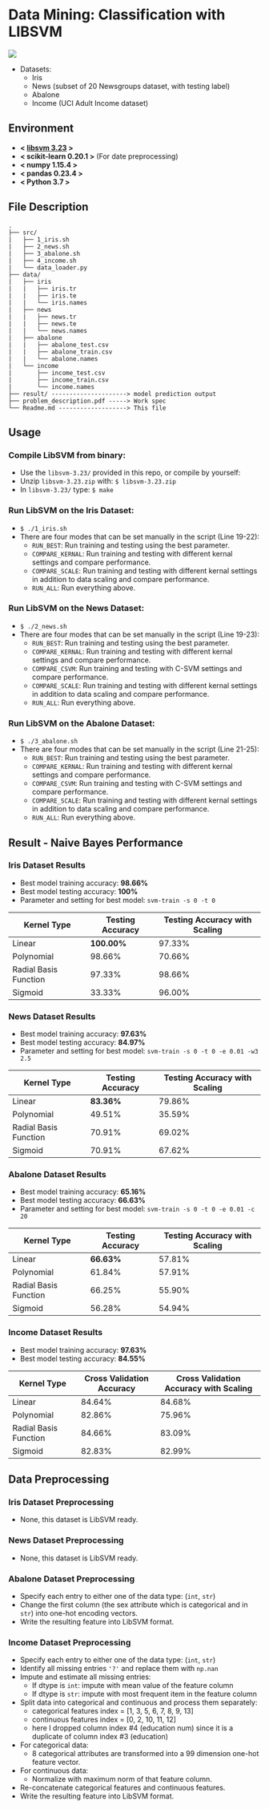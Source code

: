 # Data Mining: Classification with LIBSVM
![](https://github.com/andi611/Naive-Bayes-and-Decision-Tree-Classifiers/blob/master/image/TREE_NEWS.png)
- Datasets:
    - Iris
    - News (subset of 20 Newsgroups dataset, with testing label)
    - Abalone
    - Income (UCI Adult Income dataset)


## Environment
* **< [libsvm 3.23](https://github.com/cjlin1/libsvm) >**
* **< scikit-learn 0.20.1 >** (For date preprocessing)
* **< numpy 1.15.4 >**
* **< pandas 0.23.4 >**
* **< Python 3.7 >**
 

## File Description
```
.
├── src/
|   ├── 1_iris.sh
|   ├── 2_news.sh
|   ├── 3_abalone.sh
|   ├── 4_income.sh
|   └── data_loader.py
├── data/
|   ├── iris
|   |   ├── iris.tr
|   |   ├── iris.te
|   |   └── iris.names
|   ├── news
|   |   ├── news.tr
|   |   ├── news.te
|   |   └── news.names
|   ├── abalone
|   |   ├── abalone_test.csv
|   |   ├── abalone_train.csv
|   |   └── abalone.names
|   └── income
|       ├── income_test.csv
|       ├── income_train.csv
|       └── income.names
├── result/ ---------------------> model prediction output
├── problem_description.pdf -----> Work spec
└── Readme.md -------------------> This file
```


## Usage
### Compile LibSVM from binary:
- Use the `libsvm-3.23/` provided in this repo, or compile by yourself: 
- Unzip `libsvm-3.23.zip` with: `$ libsvm-3.23.zip`
- In `libsvm-3.23/` type: `$ make`

### Run LibSVM on the Iris Dataset:
- `$ ./1_iris.sh`
- There are four modes that can be set manually in the script (Line 19-22):
	- `RUN_BEST`: Run training and testing using the best parameter.
	- `COMPARE_KERNAL`: Run training and testing with different kernal settings and compare performance.
	- `COMPARE_SCALE`: Run training and testing with different kernal settings in addition to data scaling and compare performance.
	- `RUN_ALL`: Run everything above.

### Run LibSVM on the News Dataset:
- `$ ./2_news.sh`
- There are four modes that can be set manually in the script (Line 19-23):
	- `RUN_BEST`: Run training and testing using the best parameter.
	- `COMPARE_KERNAL`: Run training and testing with different kernal settings and compare performance.
	- `COMPARE_CSVM`: Run training and testing with C-SVM settings and compare performance.
	- `COMPARE_SCALE`: Run training and testing with different kernal settings in addition to data scaling and compare performance.
	- `RUN_ALL`: Run everything above.

### Run LibSVM on the Abalone Dataset:
- `$ ./3_abalone.sh`
- There are four modes that can be set manually in the script (Line 21-25):
	- `RUN_BEST`: Run training and testing using the best parameter.
	- `COMPARE_KERNAL`: Run training and testing with different kernal settings and compare performance.
	- `COMPARE_CSVM`: Run training and testing with C-SVM settings and compare performance.
	- `COMPARE_SCALE`: Run training and testing with different kernal settings in addition to data scaling and compare performance.
	- `RUN_ALL`: Run everything above.


## Result - Naive Bayes Performance

### Iris Dataset Results
- Best model training accuracy: **98.66%**
- Best model testing accuracy: **100%**
- Parameter and setting for best model: `svm-train -s 0 -t 0`

| Kernel Type  | Testing Accuracy | Testing Accuracy with Scaling |
| ------------- | ------------- | ------------- |
| Linear | **100.00%** | 97.33% |
| Polynomial | 98.66% | 70.66% |
| Radial Basis Function | 97.33% | 98.66% |
| Sigmoid  | 33.33% | 96.00% |


### News Dataset Results
- Best model training accuracy: **97.63%**
- Best model testing accuracy: **84.97%**
- Parameter and setting for best model: `svm-train -s 0 -t 0 -e 0.01 -w3 2.5`

| Kernel Type  | Testing Accuracy | Testing Accuracy with Scaling |
| ------------- | ------------- | ------------- |
| Linear | **83.36%** | 79.86% |
| Polynomial | 49.51% | 35.59% |
| Radial Basis Function | 70.91% | 69.02% |
| Sigmoid  | 70.91% | 67.62% |

### Abalone Dataset Results
- Best model training accuracy: **65.16%**
- Best model testing accuracy: **66.63%**
- Parameter and setting for best model: `svm-train -s 0 -t 0 -e 0.01 -c 20`

| Kernel Type  | Testing Accuracy | Testing Accuracy with Scaling |
| ------------- | ------------- | ------------- |
| Linear | **66.63%** | 57.81% |
| Polynomial | 61.84% | 57.91% |
| Radial Basis Function | 66.25% | 55.90% |
| Sigmoid  | 56.28% | 54.94% |

### Income Dataset Results
- Best model training accuracy: **97.63%**
- Best model testing accuracy: **84.55%**

| Kernel Type  | Cross Validation Accuracy | Cross Validation Accuracy with Scaling |
| ------------- | ------------- | ------------- |
| Linear | 84.64% | 84.68% |
| Polynomial | 82.86% | 75.96% |
| Radial Basis Function | 84.66% | 83.09% |
| Sigmoid  | 82.83% | 82.99% |

## Data Preprocessing

### Iris Dataset Preprocessing
- None, this dataset is LibSVM ready.

### News Dataset Preprocessing
- None, this dataset is LibSVM ready.

### Abalone Dataset Preprocessing
- Specify each entry to either one of the data type: (`int`, `str`)
- Change the first column (the sex attribute which is categorical and in `str`) into one-hot encoding vectors.
- Write the resulting feature into LibSVM format.

### Income Dataset Preprocessing
- Specify each entry to either one of the data type: (`int`, `str`)
- Identify all missing entries `'?'` and replace them with `np.nan`
- Impute and estimate all missing entries:
    - If dtype is `int`: impute with mean value of the feature column
    - If dtype is `str`: impute with most frequent item in the feature column
- Split data into categorical and continuous and process them separately:
    - categorical features index = [1, 3, 5, 6, 7, 8, 9, 13]
    - continuous features index = [0, 2, 10, 11, 12]
    - here I dropped column index #4 (education num) since it is a duplicate of column index #3 (education)
- For categorical data:
    - 8 categorical attributes are transformed into a 99 dimension one-hot feature vector.
- For continuous data:
    - Normalize with maximum norm of that feature column.
- Re-concatenate categorical features and continuous features.
- Write the resulting feature into LibSVM format.